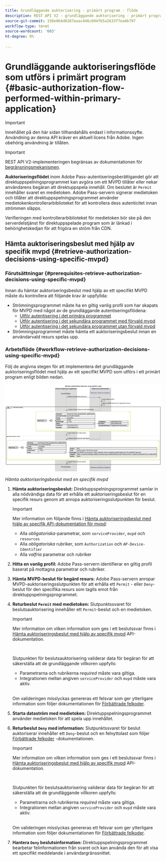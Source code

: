 ```yaml
---
title: Grundläggande auktorisering - primärt program - flöde
description: REST API V2 - grundläggande auktorisering - primärt program - flöde
source-git-commit: 150e064d0287eaac446c694fb5a2633f7ea4b797
workflow-type: tm+mt
source-wordcount: '603'
ht-degree: 0%

---
```



# Grundläggande auktoriseringsflöde som utförs i primärt program {#basic-authorization-flow-performed-within-primary-application}

>[!IMPORTANT]
>
> Innehållet på den här sidan tillhandahålls endast i informationssyfte. Användning av denna API kräver en aktuell licens från Adobe. Ingen obehörig användning är tillåten.

>[!IMPORTANT]
>
> REST API V2-implementeringen begränsas av dokumentationen för [begränsningsmekanismen](/help/authentication/throttling-mechanism.md).

**Auktoriseringsflödet** inom Adobe Pass-autentiseringsberättigandet gör att direktuppspelningsprogrammet kan avgöra om ett MVPD tillåter eller nekar användarens begäran att direktuppspela innehåll. Om beslutet är `Permit` innehåller svaret en medietoken. Adobe Pass-servern signerar medietoken och tillåter att direktuppspelningsprogrammet använder medietokenkontrollerarbiblioteket för att kontrollera dess autenticitet innan strömmen släpps.

Verifieringen med kontrollerarbiblioteket för medietoken bör ske på den serverdelstjänst för direktuppspelade program som är länkad i behörighetskedjan för att frigöra en ström från CDN.

## Hämta auktoriseringsbeslut med hjälp av specifik mvpd {#retrieve-authorization-decisions-using-specific-mvpd}

### Förutsättningar {#prerequisites-retrieve-authorization-decisions-using-specific-mvpd}

Innan du hämtar auktoriseringsbeslut med hjälp av ett specifikt MVPD måste du kontrollera att följande krav är uppfyllda:

* Strömningsprogrammet måste ha en giltig vanlig profil som har skapats för MVPD med något av de grundläggande autentiseringsflödena:
   * [Utför autentisering i det primära programmet](./rest-api-v2-basic-authentication-primary-application-flow.md)
   * [Utför autentisering i det sekundära programmet med förvald mvpd](./rest-api-v2-basic-authentication-secondary-application-flow.md)
   * [Utför autentisering i det sekundära programmet utan förvald mvpd](./rest-api-v2-basic-authentication-secondary-application-flow.md)
* Strömningsprogrammet måste hämta ett auktoriseringsbeslut innan en användarvald resurs spelas upp.

### Arbetsflöde {#workflow-retrieve-authorization-decisions-using-specific-mvpd}

Följ de angivna stegen för att implementera det grundläggande auktoriseringsflödet med hjälp av ett specifikt MVPD som utförs i ett primärt program enligt bilden nedan.

![Hämta auktoriseringsbeslut med en specifik mvpd](../../../assets/rest-api-v2/flows/basic-access-flows/rest-api-v2-retrieve-authorization-decisions-within-primary-application-using-specific-mvpd.png)

*Hämta auktoriseringsbeslut med en specifik mvpd*

1. **Hämta auktoriseringsbeslut:** Direktuppspelningsprogrammet samlar in alla nödvändiga data för att erhålla ett auktoriseringsbeslut för en specifik resurs genom att anropa auktoriseringsslutpunkten för beslut.

   >[!IMPORTANT]
   >
   > Mer information om följande finns i [Hämta auktoriseringsbeslut med hjälp av specifik API-dokumentation för mvpd](../../apis/decisions-apis/rest-api-v2-decisions-apis-retrieve-authorization-decisions-using-specific-mvpd.md):
   >
   > * Alla _obligatoriska_-parametrar, som `serviceProvider`, `mvpd` och `resources`
   > * Alla _obligatoriska_ rubriker, som `Authorization` och `AP-Device-Identifier`
   > * Alla _valfria_ parametrar och rubriker

1. **Hitta en vanlig profil:** Adobe Pass-servern identifierar en giltig profil baserat på mottagna parametrar och rubriker.

1. **Hämta MVPD-beslut för begärd resurs:** Adobe Pass-servern anropar MVPD-auktoriseringsslutpunkten för att erhålla ett `Permit` - eller `Deny`-beslut för den specifika resurs som tagits emot från direktuppspelningsprogrammet.

1. **Returbeslut `Permit` med medietoken:** Slutpunktssvaret för beslutsauktorisering innehåller ett `Permit`-beslut och en medietoken.

   >[!IMPORTANT]
   >
   > Mer information om vilken information som ges i ett beslutssvar finns i [Hämta auktoriseringsbeslut med hjälp av specifik mvpd](../../apis/decisions-apis/rest-api-v2-decisions-apis-retrieve-authorization-decisions-using-specific-mvpd.md) API-dokumentation.
   > 
   > <br/>
   > 
   > Slutpunkten för beslutsauktorisering validerar data för begäran för att säkerställa att de grundläggande villkoren uppfylls:
   >
   > * Parametrarna och rubrikerna _required_ måste vara giltiga.
   > * Integrationen mellan angiven `serviceProvider` och `mvpd` måste vara aktiv.
   >
   > <br/>
   > 
   > Om valideringen misslyckas genereras ett felsvar som ger ytterligare information som följer dokumentationen för [Förbättrade felkoder](../../../enhanced-error-codes.md).

1. **Starta dataström med medietoken:** Direktuppspelningsprogrammet använder medietoken för att spela upp innehållet.

1. **Returbeslut `Deny` med information:** Slutpunktssvaret för beslut auktoriserar innehåller ett `Deny`-beslut och en felnyttolast som följer [Förbättrade felkoder](../../../enhanced-error-codes.md) -dokumentationen.

   >[!IMPORTANT]
   >
   > Mer information om vilken information som ges i ett beslutssvar finns i [Hämta auktoriseringsbeslut med hjälp av specifik mvpd](../../apis/decisions-apis/rest-api-v2-decisions-apis-retrieve-authorization-decisions-using-specific-mvpd.md) API-dokumentation.
   > 
   > <br/>
   > 
   > Slutpunkten för beslutsauktorisering validerar data för begäran för att säkerställa att de grundläggande villkoren uppfylls:
   >
   > * Parametrarna och rubrikerna _required_ måste vara giltiga.
   > * Integrationen mellan angiven `serviceProvider` och `mvpd` måste vara aktiv.
   >
   > <br/>
   > 
   > Om valideringen misslyckas genereras ett felsvar som ger ytterligare information som följer dokumentationen för [Förbättrade felkoder](../../../enhanced-error-codes.md).

1. **Hantera `Deny` beslutsinformation:** Direktuppspelningsprogrammet bearbetar felinformationen från svaret och kan använda den för att visa ett specifikt meddelande i användargränssnittet.
